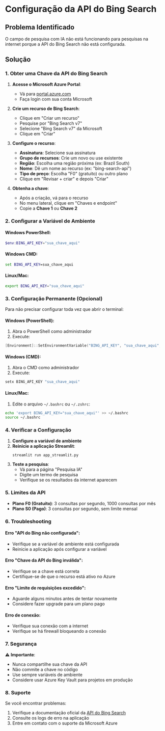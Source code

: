 # Configuração da API do Bing Search

## Problema Identificado

O campo de pesquisa com IA não está funcionando para pesquisas na internet porque a API do Bing Search não está configurada.

## Solução

### 1. Obter uma Chave da API do Bing Search

1. **Acesse o Microsoft Azure Portal**:
   - Vá para [portal.azure.com](https://portal.azure.com)
   - Faça login com sua conta Microsoft

2. **Crie um recurso de Bing Search**:
   - Clique em "Criar um recurso"
   - Pesquise por "Bing Search v7"
   - Selecione "Bing Search v7" da Microsoft
   - Clique em "Criar"

3. **Configure o recurso**:
   - **Assinatura**: Selecione sua assinatura
   - **Grupo de recursos**: Crie um novo ou use existente
   - **Região**: Escolha uma região próxima (ex: Brazil South)
   - **Nome**: Dê um nome ao recurso (ex: "bing-search-api")
   - **Tipo de preço**: Escolha "F0" (gratuito) ou outro plano
   - Clique em "Revisar + criar" e depois "Criar"

4. **Obtenha a chave**:
   - Após a criação, vá para o recurso
   - No menu lateral, clique em "Chaves e endpoint"
   - Copie a **Chave 1** ou **Chave 2**

### 2. Configurar a Variável de Ambiente

#### Windows PowerShell:
```powershell
$env:BING_API_KEY="sua_chave_aqui"
```

#### Windows CMD:
```cmd
set BING_API_KEY=sua_chave_aqui
```

#### Linux/Mac:
```bash
export BING_API_KEY="sua_chave_aqui"
```

### 3. Configuração Permanente (Opcional)

Para não precisar configurar toda vez que abrir o terminal:

#### Windows (PowerShell):
1. Abra o PowerShell como administrador
2. Execute:
```powershell
[Environment]::SetEnvironmentVariable("BING_API_KEY", "sua_chave_aqui", "User")
```

#### Windows (CMD):
1. Abra o CMD como administrador
2. Execute:
```cmd
setx BING_API_KEY "sua_chave_aqui"
```

#### Linux/Mac:
1. Edite o arquivo `~/.bashrc` ou `~/.zshrc`:
```bash
echo 'export BING_API_KEY="sua_chave_aqui"' >> ~/.bashrc
source ~/.bashrc
```

### 4. Verificar a Configuração

1. **Configure a variável de ambiente**
2. **Reinicie a aplicação Streamlit**:
   ```bash
   streamlit run app_streamlit.py
   ```
3. **Teste a pesquisa**:
   - Vá para a página "Pesquisa IA"
   - Digite um termo de pesquisa
   - Verifique se os resultados da internet aparecem

### 5. Limites da API

- **Plano F0 (Gratuito)**: 3 consultas por segundo, 1000 consultas por mês
- **Plano S0 (Pago)**: 3 consultas por segundo, sem limite mensal

### 6. Troubleshooting

#### Erro "API do Bing não configurada":
- Verifique se a variável de ambiente está configurada
- Reinicie a aplicação após configurar a variável

#### Erro "Chave da API do Bing inválida":
- Verifique se a chave está correta
- Certifique-se de que o recurso está ativo no Azure

#### Erro "Limite de requisições excedido":
- Aguarde alguns minutos antes de tentar novamente
- Considere fazer upgrade para um plano pago

#### Erro de conexão:
- Verifique sua conexão com a internet
- Verifique se há firewall bloqueando a conexão

### 7. Segurança

⚠️ **Importante**: 
- Nunca compartilhe sua chave da API
- Não commite a chave no código
- Use sempre variáveis de ambiente
- Considere usar Azure Key Vault para projetos em produção

### 8. Suporte

Se você encontrar problemas:
1. Verifique a documentação oficial da [API do Bing Search](https://docs.microsoft.com/en-us/bing/search-apis/)
2. Consulte os logs de erro na aplicação
3. Entre em contato com o suporte da Microsoft Azure 